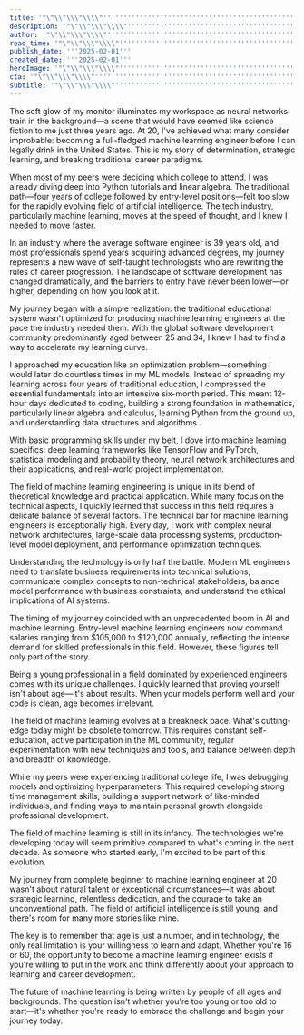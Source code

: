 ```yaml
---
title: '"\"\\"\\\"\\\\"''''''''''''''''''''''''''''''''''''''''''''''''''''''''''''''''Breaking the Mold: My Journey from Zero to Machine Learning Engineer at 20''''''''''''''''''''''''''''''''''''''''''''''''''''''''''''''''\\\\"\\\"\\"\""'
description: '"\"\\"\\\"\\\\"''''''''''''''''''''''''''''''''''''''''''''''''''''''''''''''''At just 20 years old, I achieved what many consider improbable: becoming a full-fledged machine learning engineer. This is my story of determination, strategic learning, and breaking traditional career paradigms in the fast-evolving field of artificial intelligence.''''''''''''''''''''''''''''''''''''''''''''''''''''''''''''''''\\\\"\\\"\\"\""'
author: '"\"\\"\\\"\\\\"''''''''''''''''''''''''''''''''''''''''''''''''''''''''''''''''Min Park''''''''''''''''''''''''''''''''''''''''''''''''''''''''''''''''\\\\"\\\"\\"\""'
read_time: '"\"\\"\\\"\\\\"''''''''''''''''''''''''''''''''''''''''''''''''''''''''''''''''8 mins''''''''''''''''''''''''''''''''''''''''''''''''''''''''''''''''\\\\"\\\"\\"\""'
publish_date: '''2025-02-01'''
created_date: '''2025-02-01'''
heroImage: '"\"\\"\\\"\\\\"''''''''''''''''''''''''''''''''''''''''''''''''''''''''''''''''https://magick.ai/images/ml-engineer-desk.jpg''''''''''''''''''''''''''''''''''''''''''''''''''''''''''''''''\\\\"\\\"\\"\""'
cta: '"\"\\"\\\"\\\\"''''''''''''''''''''''''''''''''''''''''''''''''''''''''''''''''Stay informed about the latest developments in AI technology and join our growing community of tech enthusiasts!''''''''''''''''''''''''''''''''''''''''''''''''''''''''''''''''\\\\"\\\"\\"\""'
subtitle: '"\"\\"\\\"\\\\"''''''''''''''''''''''''''''''''''''''''''''''''''''''''''''''''How I Became a Machine Learning Engineer Before 21''''''''''''''''''''''''''''''''''''''''''''''''''''''''''''''''\\\\"\\\"\\"\""'
---
```


The soft glow of my monitor illuminates my workspace as neural networks train in the background—a scene that would have seemed like science fiction to me just three years ago. At 20, I've achieved what many consider improbable: becoming a full-fledged machine learning engineer before I can legally drink in the United States. This is my story of determination, strategic learning, and breaking traditional career paradigms.

When most of my peers were deciding which college to attend, I was already diving deep into Python tutorials and linear algebra. The traditional path—four years of college followed by entry-level positions—felt too slow for the rapidly evolving field of artificial intelligence. The tech industry, particularly machine learning, moves at the speed of thought, and I knew I needed to move faster.

In an industry where the average software engineer is 39 years old, and most professionals spend years acquiring advanced degrees, my journey represents a new wave of self-taught technologists who are rewriting the rules of career progression. The landscape of software development has changed dramatically, and the barriers to entry have never been lower—or higher, depending on how you look at it.

My journey began with a simple realization: the traditional educational system wasn't optimized for producing machine learning engineers at the pace the industry needed them. With the global software development community predominantly aged between 25 and 34, I knew I had to find a way to accelerate my learning curve.

I approached my education like an optimization problem—something I would later do countless times in my ML models. Instead of spreading my learning across four years of traditional education, I compressed the essential fundamentals into an intensive six-month period. This meant 12-hour days dedicated to coding, building a strong foundation in mathematics, particularly linear algebra and calculus, learning Python from the ground up, and understanding data structures and algorithms.

With basic programming skills under my belt, I dove into machine learning specifics: deep learning frameworks like TensorFlow and PyTorch, statistical modeling and probability theory, neural network architectures and their applications, and real-world project implementation.

The field of machine learning engineering is unique in its blend of theoretical knowledge and practical application. While many focus on the technical aspects, I quickly learned that success in this field requires a delicate balance of several factors. The technical bar for machine learning engineers is exceptionally high. Every day, I work with complex neural network architectures, large-scale data processing systems, production-level model deployment, and performance optimization techniques.

Understanding the technology is only half the battle. Modern ML engineers need to translate business requirements into technical solutions, communicate complex concepts to non-technical stakeholders, balance model performance with business constraints, and understand the ethical implications of AI systems.

The timing of my journey coincided with an unprecedented boom in AI and machine learning. Entry-level machine learning engineers now command salaries ranging from $105,000 to $120,000 annually, reflecting the intense demand for skilled professionals in this field. However, these figures tell only part of the story.

Being a young professional in a field dominated by experienced engineers comes with its unique challenges. I quickly learned that proving yourself isn't about age—it's about results. When your models perform well and your code is clean, age becomes irrelevant.

The field of machine learning evolves at a breakneck pace. What's cutting-edge today might be obsolete tomorrow. This requires constant self-education, active participation in the ML community, regular experimentation with new techniques and tools, and balance between depth and breadth of knowledge.

While my peers were experiencing traditional college life, I was debugging models and optimizing hyperparameters. This required developing strong time management skills, building a support network of like-minded individuals, and finding ways to maintain personal growth alongside professional development.

The field of machine learning is still in its infancy. The technologies we're developing today will seem primitive compared to what's coming in the next decade. As someone who started early, I'm excited to be part of this evolution.

My journey from complete beginner to machine learning engineer at 20 wasn't about natural talent or exceptional circumstances—it was about strategic learning, relentless dedication, and the courage to take an unconventional path. The field of artificial intelligence is still young, and there's room for many more stories like mine.

The key is to remember that age is just a number, and in technology, the only real limitation is your willingness to learn and adapt. Whether you're 16 or 60, the opportunity to become a machine learning engineer exists if you're willing to put in the work and think differently about your approach to learning and career development.

The future of machine learning is being written by people of all ages and backgrounds. The question isn't whether you're too young or too old to start—it's whether you're ready to embrace the challenge and begin your journey today.